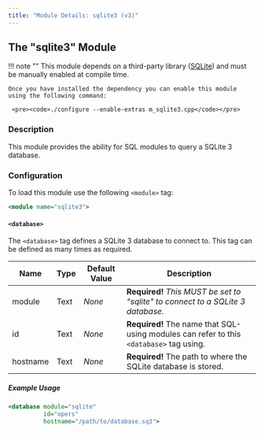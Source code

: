 ```yaml
---
title: "Module Details: sqlite3 (v3)"
---
```


## The "sqlite3" Module

!!! note ""
    This module depends on a third-party library ([SQLite](https://www.sqlite.org/index.html)) and must be manually enabled at compile time.

    Once you have installed the dependency you can enable this module using the following command:

     <pre><code>./configure --enable-extras m_sqlite3.cpp</code></pre>

### Description

This module provides the ability for SQL modules to query a SQLite 3 database.

### Configuration

To load this module use the following `<module>` tag:

```xml
<module name="sqlite3">
```

#### `<database>`

The `<database>` tag defines a SQLite 3 database to connect to. This tag can be defined as many times as required.

Name     | Type   | Default Value | Description
-------- | ------ | ------------- | -----------
module   | Text   | *None*        | **Required!** *This MUST be set to "sqlite" to connect to a SQLite 3 database.*
id       | Text   | *None*        | **Required!** The name that SQL-using modules can refer to this `<database>` tag using.
hostname | Text   | *None*        | **Required!** The path to where the SQLite database is stored.

##### Example Usage

```xml
<database module="sqlite"
          id="opers"
          hostname="/path/to/database.sq3">
```

